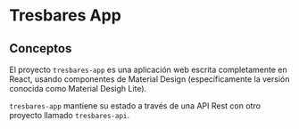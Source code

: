 # Tresbares App

## Conceptos

El proyecto `tresbares-app` es una aplicación web escrita completamente en React, usando componentes de
Material Design (específicamente la versión conocida como Material Desigh Lite).

`tresbares-app` mantiene su estado a través de una API Rest con otro proyecto llamado `tresbares-api`.
